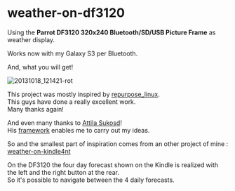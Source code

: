 weather-on-df3120
=================

Using the **Parrot DF3120 320x240 Bluetooth/SD/USB Picture Frame** as weather display.

Works now with my Galaxy S3 per Bluetooth.

And, what you will get!

![20131018_121421-rot](https://f.cloud.github.com/assets/614954/1368518/a9c752b6-39a8-11e3-8552-6a03bd2c5ff9.jpg)

This project was mostly inspired by [repurpose_linux](https://sites.google.com/site/repurposelinux/df3120).  
This guys have done a really excellent work.  
Many thanks again!

And even many thanks to [Attila Sukosd](https://github.com/atiti)!  
His [framework](https://github.com/atiti/df3120-sdl-framework) enables me to carry out my ideas.

So and the smallest part of inspiration comes from an other project of mine :
[weather-on-kindle4nt](https://github.com/ufuchs/weather-on-kindle4nt/releases)

On the DF3120 the four day forecast shown on the Kindle is realized with the left and the right button at the rear.  
So it's possible to navigate between the 4 daily forecasts.

